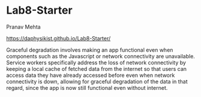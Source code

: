 # Lab8-Starter

Pranav Mehta

https://daphysikist.github.io/Lab8-Starter/

Graceful degradation involves making an app functional even when components such as the Javascript or network connectivity are unavailable. Service workers specifically address the loss of network connectivity by keeping a local cache of fetched data from the internet so that users can access data they have already accessed before even when network connectivity is down, allowing for graceful degradation of the data in that regard, since the app is now still functional even without internet.